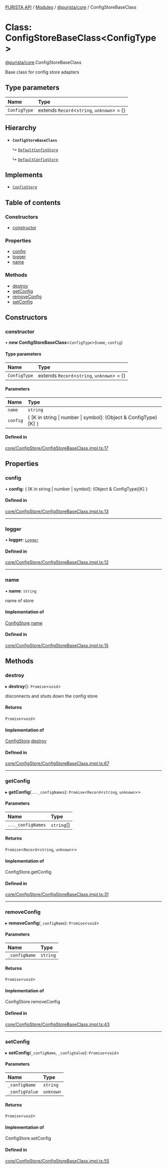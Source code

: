 [PURISTA API](../README.md) / [Modules](../modules.md) / [@purista/core](../modules/purista_core.md) / ConfigStoreBaseClass

# Class: ConfigStoreBaseClass<ConfigType\>

[@purista/core](../modules/purista_core.md).ConfigStoreBaseClass

Base class for config store adapters

## Type parameters

| Name | Type |
| :------ | :------ |
| `ConfigType` | extends `Record`<`string`, `unknown`\> = {} |

## Hierarchy

- **`ConfigStoreBaseClass`**

  ↳ [`DefaultConfigStore`](purista_core.DefaultConfigStore.md)

  ↳ [`DefaultConfigStore`](purista_core.DefaultConfigStore.md)

## Implements

- [`ConfigStore`](../interfaces/purista_core.ConfigStore.md)

## Table of contents

### Constructors

- [constructor](purista_core.ConfigStoreBaseClass.md#constructor)

### Properties

- [config](purista_core.ConfigStoreBaseClass.md#config)
- [logger](purista_core.ConfigStoreBaseClass.md#logger)
- [name](purista_core.ConfigStoreBaseClass.md#name)

### Methods

- [destroy](purista_core.ConfigStoreBaseClass.md#destroy)
- [getConfig](purista_core.ConfigStoreBaseClass.md#getconfig)
- [removeConfig](purista_core.ConfigStoreBaseClass.md#removeconfig)
- [setConfig](purista_core.ConfigStoreBaseClass.md#setconfig)

## Constructors

### constructor

• **new ConfigStoreBaseClass**<`ConfigType`\>(`name`, `config`)

#### Type parameters

| Name | Type |
| :------ | :------ |
| `ConfigType` | extends `Record`<`string`, `unknown`\> = {} |

#### Parameters

| Name | Type |
| :------ | :------ |
| `name` | `string` |
| `config` | { [K in string \| number \| symbol]: (Object & ConfigType)[K] } |

#### Defined in

[core/ConfigStore/ConfigStoreBaseClass.impl.ts:17](https://github.com/sebastianwessel/purista/blob/master/packages/core/src/core/ConfigStore/ConfigStoreBaseClass.impl.ts#L17)

## Properties

### config

• **config**: { [K in string \| number \| symbol]: (Object & ConfigType)[K] }

#### Defined in

[core/ConfigStore/ConfigStoreBaseClass.impl.ts:13](https://github.com/sebastianwessel/purista/blob/master/packages/core/src/core/ConfigStore/ConfigStoreBaseClass.impl.ts#L13)

___

### logger

• **logger**: [`Logger`](purista_core.Logger.md)

#### Defined in

[core/ConfigStore/ConfigStoreBaseClass.impl.ts:12](https://github.com/sebastianwessel/purista/blob/master/packages/core/src/core/ConfigStore/ConfigStoreBaseClass.impl.ts#L12)

___

### name

• **name**: `string`

name of store

#### Implementation of

[ConfigStore](../interfaces/purista_core.ConfigStore.md).[name](../interfaces/purista_core.ConfigStore.md#name)

#### Defined in

[core/ConfigStore/ConfigStoreBaseClass.impl.ts:15](https://github.com/sebastianwessel/purista/blob/master/packages/core/src/core/ConfigStore/ConfigStoreBaseClass.impl.ts#L15)

## Methods

### destroy

▸ **destroy**(): `Promise`<`void`\>

disconnects and shuts down the config store

#### Returns

`Promise`<`void`\>

#### Implementation of

[ConfigStore](../interfaces/purista_core.ConfigStore.md).[destroy](../interfaces/purista_core.ConfigStore.md#destroy)

#### Defined in

[core/ConfigStore/ConfigStoreBaseClass.impl.ts:67](https://github.com/sebastianwessel/purista/blob/master/packages/core/src/core/ConfigStore/ConfigStoreBaseClass.impl.ts#L67)

___

### getConfig

▸ **getConfig**(`..._configNames`): `Promise`<`Record`<`string`, `unknown`\>\>

#### Parameters

| Name | Type |
| :------ | :------ |
| `..._configNames` | `string`[] |

#### Returns

`Promise`<`Record`<`string`, `unknown`\>\>

#### Implementation of

ConfigStore.getConfig

#### Defined in

[core/ConfigStore/ConfigStoreBaseClass.impl.ts:31](https://github.com/sebastianwessel/purista/blob/master/packages/core/src/core/ConfigStore/ConfigStoreBaseClass.impl.ts#L31)

___

### removeConfig

▸ **removeConfig**(`_configName`): `Promise`<`void`\>

#### Parameters

| Name | Type |
| :------ | :------ |
| `_configName` | `string` |

#### Returns

`Promise`<`void`\>

#### Implementation of

ConfigStore.removeConfig

#### Defined in

[core/ConfigStore/ConfigStoreBaseClass.impl.ts:43](https://github.com/sebastianwessel/purista/blob/master/packages/core/src/core/ConfigStore/ConfigStoreBaseClass.impl.ts#L43)

___

### setConfig

▸ **setConfig**(`_configName`, `_configValue`): `Promise`<`void`\>

#### Parameters

| Name | Type |
| :------ | :------ |
| `_configName` | `string` |
| `_configValue` | `unknown` |

#### Returns

`Promise`<`void`\>

#### Implementation of

ConfigStore.setConfig

#### Defined in

[core/ConfigStore/ConfigStoreBaseClass.impl.ts:55](https://github.com/sebastianwessel/purista/blob/master/packages/core/src/core/ConfigStore/ConfigStoreBaseClass.impl.ts#L55)
